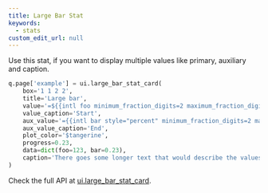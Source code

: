 ```yaml
---
title: Large Bar Stat
keywords:
  - stats
custom_edit_url: null
---
```


Use this stat, if you want to display multiple values like primary, auxiliary and caption.

```py
q.page['example'] = ui.large_bar_stat_card(
    box='1 1 2 2',
    title='Large bar',
    value='=${{intl foo minimum_fraction_digits=2 maximum_fraction_digits=2}}',
    value_caption='Start',
    aux_value='={{intl bar style="percent" minimum_fraction_digits=2 maximum_fraction_digits=2}}',
    aux_value_caption='End',
    plot_color='$tangerine',
    progress=0.23,
    data=dict(foo=123, bar=0.23),
    caption='There goes some longer text that would describe the values displayed above.',
)
```

Check the full API at [ui.large_bar_stat_card](/docs/api/ui#large_bar_stat_card).
